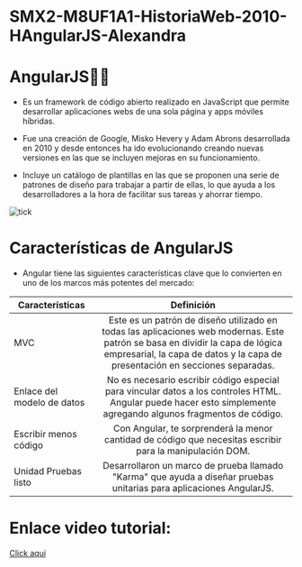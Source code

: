 # SMX2-M8UF1A1-HistoriaWeb-2010-HAngularJS-Alexandra

# __AngularJS__:technologist:

- Es un framework de código abierto realizado en JavaScript que permite desarrollar aplicaciones webs de una sola página y apps móviles híbridas.

- Fue una creación de Google, Misko Hevery y Adam Abrons desarrollada en 2010 y desde entonces ha ido evolucionando creando nuevas versiones en las que se incluyen mejoras en su funcionamiento.

- Incluye un catálogo de plantillas en las que se proponen una serie de patrones de diseño para trabajar a partir de ellas, lo que ayuda a los desarrolladores a la hora de facilitar sus tareas y ahorrar tiempo.

![tick](https://github.com/AlexandraRivass/SMX2-M8UF1A1-HistoriaWeb-2010-Pinterest-Alexandra/blob/main/que-es-angular-scaled-1200x675.jpg)

# __Características de AngularJS__

 - Angular tiene las siguientes características clave que lo convierten en uno de los marcos más potentes del mercado:

|Características | Definición |
|-------------|:-------------:|
|MVC | Este es un patrón de diseño utilizado en todas las aplicaciones web modernas. Este patrón se basa en dividir la capa de lógica empresarial, la capa de datos y la capa de presentación en secciones separadas. |
|Enlace del modelo de datos | No es necesario escribir código especial para vincular datos a los controles HTML. Angular puede hacer esto simplemente agregando algunos fragmentos de código. |
|Escribir menos código | Con Angular, te sorprenderá la menor cantidad de código que necesitas escribir para la manipulación DOM. |
|Unidad Pruebas listo | Desarrollaron un marco de prueba llamado "Karma" que ayuda a diseñar pruebas unitarias para aplicaciones AngularJS. |

# __Enlace video tutorial:__
[Click aquí](https://youtu.be/kqYuyACFVkE?si=sYZGkI28WhDz5R8a)